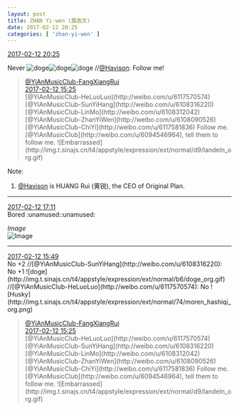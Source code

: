 ```yaml
---
layout: post
title: ZHAN Yi-wen (展逸文)
date: 2017-02-12 20:25
categories: [ 'zhan-yi-wen' ]
---
```


<div class="weibo-info">
  <a href="http://weibo.com/6108090526/Evea7annS">2017-02-12 20:25</a>
</div>  

Never ![doge](http://img.t.sinajs.cn/t4/appstyle/expression/ext/normal/b6/doge_org.gif)![doge](http://img.t.sinajs.cn/t4/appstyle/expression/ext/normal/b6/doge_org.gif)![doge](http://img.t.sinajs.cn/t4/appstyle/expression/ext/normal/b6/doge_org.gif) //[@Havison](http://weibo.com/havison): Follow me!

<!-- more -->

> <div class="weibo-post-name">
>   <a href="http://www.weibo.com/u/6117583008">@YiAnMusicClub-FangXiangRui</a>
> </div>
> <div class="weibo-info">
>   <a href="http://www.weibo.com/6117583008/Evcc87fXL">2017-02-12 15:25</a>
> </div>  
> [@YiAnMusicClub-HeLuoLuo](http://weibo.com/u/6117570574) [@YiAnMusicClub-SunYiHang](http://weibo.com/u/6108316220) [@YiAnMusicClub-LinMo](http://weibo.com/u/6108312042) [@YiAnMusicClub-ZhanYiWen](http://weibo.com/u/6108090526) [@YiAnMusicClub-ChiYi](http://weibo.com/u/6117581836) Follow me. [@YiAnMusicClub](http://weibo.com/u/6094546964), tell them to follow me. ![Embarrassed](http://img.t.sinajs.cn/t4/appstyle/expression/ext/normal/d9/landeln_org.gif)

Note:  
1. [@Havison](http://weibo.com/havison) is HUANG Rui (黄锐), the CEO of Original Plan.

---

<div class="weibo-info">
  <a href="http://weibo.com/6108090526/EvcTlfXlU">2017-02-12 17:11</a>
</div>  
Bored :unamused::unamused:

*Image*  
![Image](http://wx3.sinaimg.cn/mw690/006FmVn8ly1fcnsvlmir7j30qo0zk48r.jpg)

---

<div class="weibo-info">
  <a href="http://weibo.com/6108090526/EvclYfhRr">2017-02-12 15:49</a>
</div>  
No +2 //[@YiAnMusicClub-SunYiHang](http://weibo.com/u/6108316220): No +1 ![doge](http://img.t.sinajs.cn/t4/appstyle/expression/ext/normal/b6/doge_org.gif) //[@YiAnMusicClub-HeLuoLuo](http://weibo.com/u/6117570574): No ![Husky](http://img.t.sinajs.cn/t4/appstyle/expression/ext/normal/74/moren_hashiqi_org.png)

> <div class="weibo-post-name">
>   <a href="http://www.weibo.com/u/6117583008">@YiAnMusicClub-FangXiangRui</a>
> </div>
> <div class="weibo-info">
>   <a href="http://www.weibo.com/6117583008/Evcc87fXL">2017-02-12 15:25</a>
> </div>  
> [@YiAnMusicClub-HeLuoLuo](http://weibo.com/u/6117570574) [@YiAnMusicClub-SunYiHang](http://weibo.com/u/6108316220) [@YiAnMusicClub-LinMo](http://weibo.com/u/6108312042) [@YiAnMusicClub-ZhanYiWen](http://weibo.com/u/6108090526) [@YiAnMusicClub-ChiYi](http://weibo.com/u/6117581836) Follow me. [@YiAnMusicClub](http://weibo.com/u/6094546964), tell them to follow me. ![Embarrassed](http://img.t.sinajs.cn/t4/appstyle/expression/ext/normal/d9/landeln_org.gif)
